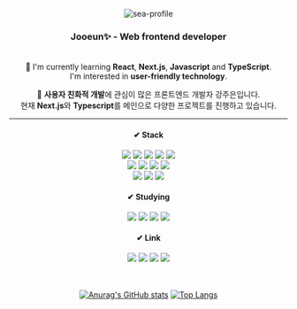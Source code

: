 <div align="center">

   ![sea-profile](https://user-images.githubusercontent.com/90050960/183294817-787fcdc2-0a4e-40da-bcad-c3ead68369a2.gif)
   
   
### Jooeun✨ - Web frontend developer<br/><br/>
📌 I'm currently learning **React**, **Next.js**, **Javascript** and **TypeScript**.<br/>
I'm interested in **user-friendly technology**.   
   
📌 **사용자 친화적 개발**에 관심이 많은 프론트엔드 개발자 강주은입니다.   
현재 **Next.js**와 **Typescript**를 메인으로 다양한 프로젝트를 진행하고 있습니다.   
  
---
   
#### ✔ Stack
<img src="https://img.shields.io/badge/JavaScript-F7DF1E?style=flat-square&logo=JavaScript&logoColor=white"/> <img src="https://img.shields.io/badge/TypeScript-3178C6?style=flat-square&logo=TypeScript&logoColor=white"/> <img src="https://img.shields.io/badge/Emotion-d36ac2?style=flat-square"/> <img src="https://img.shields.io/badge/HTML5-E34F26?style=flat-square&logo=HTML5&logoColor=white"/> <img src="https://img.shields.io/badge/CSS3-1572B6?style=flat-square&logo=CSS3&logoColor=white"/><br/>
<img src="https://img.shields.io/badge/React-61DAFB?style=flat-square&logo=React&logoColor=white"/> <img src="https://img.shields.io/badge/Next.js-000000?style=flat-square&logo=Next.js&logoColor=white"/> <img src="https://img.shields.io/badge/GraphQL-E10098?style=flat-square&logo=GraphQL&logoColor=white"/> <img src="https://img.shields.io/badge/Apollo Client-311C87?style=flat-square&logo=Apollo GraphQL&logoColor=white"/><br/>
<img src="https://img.shields.io/badge/jQuery-0769AD?style=flat-square&logo=jQuery&logoColor=white"/> <img src="https://img.shields.io/badge/Scss-CC6699?style=flat-square&logo=Sass&logoColor=white"/> <img src="https://img.shields.io/badge/Adobe Photoshop-31A8FF?style=flat-square&logo=Adobe Photoshop&logoColor=white"/>
   
#### ✔ Studying
<img src="https://img.shields.io/badge/GCP-4285F4?style=flat-square&logo=Google Cloud&logoColor=white"/> <img src="https://img.shields.io/badge/AWS-232F3E?style=flat-square&logo=Amazon AWS&logoColor=white"/> <img src="https://img.shields.io/badge/Docker-2496ED?style=flat-square&logo=Docker&logoColor=white"/> <img src="https://img.shields.io/badge/React Native-61DAFB?style=flat-square&logo=React&logoColor=white"/>
   
#### ✔ Link
<a href="https://guuumi.tistory.com/" target="_blank"><img src="https://img.shields.io/badge/Tech Blog-09a5ed?style=flat-square"/></a> <a href="https://jooeun-k.github.io/TIL/" target="_blank"><img src="https://img.shields.io/badge/TIL-a5ebda?style=flat-square"/></a> <a href="https://geode-push-599.notion.site/Jooeun-5e1e7a01cd3947c5a905485164587a19" target="_blank"><img src="https://img.shields.io/badge/Resume-77a102?style=flat-square"/></a> <a href="mailto:gangjoo93@gmail.com" target="_blank"><img src="https://img.shields.io/badge/Gmail-BB001B?style=flat-square"/></a>
   
   <br/><br/>
   [![Anurag's GitHub stats](https://github-readme-stats.vercel.app/api?username=Jooeun-K&count_private=true&show_icons=true)](https://github.com/anuraghazra/github-readme-stats) [![Top Langs](https://github-readme-stats.vercel.app/api/top-langs/?username=Jooeun-K&layout=compact)](https://github.com/anuraghazra/github-readme-stats)
</div>
